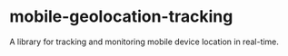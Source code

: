 # mobile-geolocation-tracking
A library for tracking and monitoring mobile device location in real-time.
